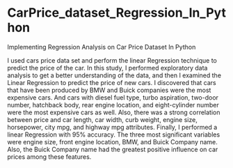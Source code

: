 # CarPrice_dataset_Regression_In_Python
Implementing Regression Analysis on Car Price Dataset In Python

I used cars price data set and perform the linear Regression technique to predict 
the price of the car.
In this study, I performed exploratory data analysis to get a better understanding of the data, 
and then I examined the Linear Regression to predict the price of new cars. I discovered that cars 
that have been produced by BMW and Buick companies were the most expensive cars. And cars 
with diesel fuel type, turbo aspiration, two-door number, hatchback body, rear engine location, and 
eight-cylinder number were the most expensive cars as well. Also, there was a strong correlation 
between price and car length, car width, curb weight, engine size, horsepower, city mpg, and 
highway mpg attributes. Finally, I performed a linear Regression with 95% accuracy. The three 
most significant variables were engine size, front engine location, BMW, and Buick Company 
name. Also, the Buick Company name had the greatest positive influence on car prices among these 
features.

